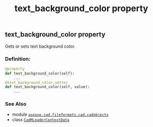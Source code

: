 ﻿---
title: text_background_color property
second_title: Aspose.CAD for Python via .NET API References
description: 
type: docs
weight: 660
url: /python-net/aspose.cad.fileformats.cad.cadobjects/cadmleadercontextdata/text_background_color/
is_root: false
---

## text_background_color property


Gets or sets text background color.
### Definition:
```python
@property
def text_background_color(self):
    ...
@text_background_color.setter
def text_background_color(self, value):
    ...
```

### See Also
* module [`aspose.cad.fileformats.cad.cadobjects`](../../)
* class [`CadMLeaderContextData`](/cad/python-net/aspose.cad.fileformats.cad.cadobjects/cadmleadercontextdata)

